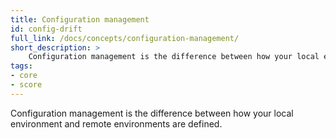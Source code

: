 ```yaml
---
title: Configuration management
id: config-drift
full_link: /docs/concepts/configuration-management/
short_description: >
    Configuration management is the difference between how your local environment and remote environments are defined.
tags:
- core
- score
---
```


<!-- short -->

Configuration management is the difference between how your local environment and remote environments are defined.
